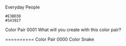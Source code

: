Everyday People
```palette
#E3BD3D
#543927
```


Color Pair 0001
What will you create with this color pair?


==========
Color Pair 0000
Color Snake
